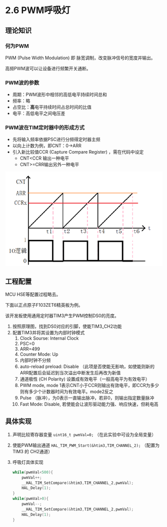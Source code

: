 # 2.6 PWM呼吸灯

## 理论知识

### 何为PWM

PWM (Pulse Width Modulation) 即 脉宽调制，改变脉冲信号的宽度并输出。

高频PWM波可以让设备进行频繁开关通断。

### PWM波的参数

- 周期：PWM波形中相邻的高低电平持续时间总和
- 频率：略
- 占空比：**高**电平持续时间占总时间的比值
- 电平：高低电平之间电压差

### PWM波在TIM定时器中的形成方式

- 先将输入频率依据PSC进行分频得定时器主频
- 以向上计数为例，即CNT：0->ARR
- 引入新比较值CCR (Capture Compare Register) ，需在代码中设定
  - CNT<CCR 输出一种电平
  - CNT>=CRR输出另外一种电平

![image-20240916142021165](./images/PWM&CCR.png)

## 工程配置

MCU HSE等配置过程略去。

下面以正点原子F103ZET6精英板为例。

该开发板使用通用定时器TIM3产生PWM控制DS0的亮度。

1. 按照原理图，找到DS0对应的引脚，使能TIM3_CH2功能
2. 配置TIM3并将其设置为内部时钟模式
   1. Clock Sourse: Internal Clock
   2. PSC=0
   3. ARR=499
   4. Counter Mode: Up
   5. 内部时钟不分频
   6. auto-reload preload: Disable （此项是否使能无影响，如使能则新的ARR配置后会延迟到当次溢出中断发生后再改为新值
   7. 通道极性 (CH Polarity) 设置成有效电平（一般高电平为有效电平）
   8. PWM mode, mode 1表示CNT小于CCR则输出有效电平，即CCR为多少则有多少个计数器时间为有效电平。mode2反之
   9. Pulse （脉冲），为0表示一直输出脉冲，若非0，则输出指定数量脉冲
   10. Fast Mode: Disable, 若使能会让波形驱动能力强、响应快速，但耗电高

## 具体实现

1. 声明比较寄存器变量 `uint16_t pwmVal=0;` （在此实验中可设为全局变量）

2. 使能PWM输出通道 `HAL_TIM_PWM_Start(&htim3,TIM_CHANNEL_2);` （配置为 TIM3 的 CH2通道）

3. 呼吸灯具体实现

   ```C
   while(pwmVal<500){
       pwmVal++;
       __HAL_TIM_SetCompare(&htim3,TIM_CHANNEL_2,pwmVal);
       HAL_Delay(1);
   }
   while(pwmVal>0){
       pwmVal--;
       __HAL_TIM_SetCompare(&htim3,TIM_CHANNEL_2,pwmVal);
       HAL_Delay(1);
   }
   ```

   
